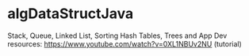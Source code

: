 # algDataStructJava
Stack, Queue, Linked List, Sorting Hash Tables, Trees and App Dev
resources: 
https://www.youtube.com/watch?v=0XL1NBUv2NU (tutorial)
